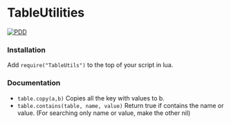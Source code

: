 # TableUtilities
[![PDD](https://img.shields.io/badge/LPCX01-white?logo=googledocs)](https://docs.google.com/document/d/1hqyJxjJS13CjTQ4bT9UbYy7BaQCj0XmwsxE7TUx7wrU/edit?usp=drivesdk)

### Installation
Add `require("TableUtils")` to the top of your script in lua.

### Documentation
- `table.copy(a,b)`
    Copies all the key with values to b.
- `table.contains(table, name, value)`
    Return true if contains the name or value. (For searching only name or value, make the other nil)
